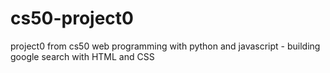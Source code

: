 # cs50-project0
project0 from cs50 web programming with python and javascript - building google search with HTML and CSS
